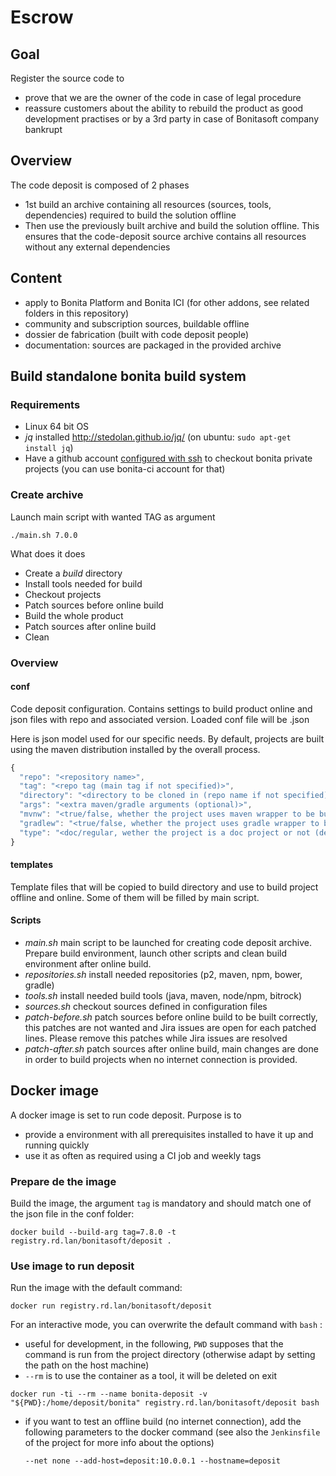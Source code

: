 # Escrow

## Goal

Register the source code to
- prove that we are the owner of the code in case of legal procedure
- reassure customers about the ability to rebuild the product as good development practises or by a 3rd party in case of
Bonitasoft company bankrupt


## Overview

The code deposit is composed of 2 phases
* 1st build an archive containing all resources (sources, tools, dependencies) required to build the solution offline
* Then use the previously built archive and build the solution offline. This ensures that the code-deposit source archive
contains all resources without any external dependencies

## Content
- apply to Bonita Platform and Bonita ICI (for other addons, see related folders in this repository)
- community and subscription sources, buildable offline
- dossier de fabrication (built with code deposit people)
- documentation: sources are packaged in the provided archive

## Build standalone bonita build system

### Requirements
- Linux 64 bit OS
- _jq_ installed http://stedolan.github.io/jq/  (on ubuntu: `sudo apt-get install jq`)
- Have a github account [configured with ssh](https://help.github.com/articles/generating-an-ssh-key/) to checkout bonita private projects (you can use bonita-ci account for that)

### Create archive
Launch main script with wanted TAG as argument
```shell
./main.sh 7.0.0
```

What does it does
- Create a _build_ directory
- Install tools needed for build
- Checkout projects
- Patch sources before online build
- Build the whole product
- Patch sources after online build
- Clean

### Overview
#### conf
Code deposit configuration. Contains settings to build product online and json files with repo and associated version.
Loaded conf file will be <tag>.json

Here is json model used for our specific needs. By default, projects are built using the maven distribution installed by
the overall process.

```javascript
{
  "repo": "<repository name>",
  "tag": "<repo tag (main tag if not specified)>",
  "directory": "<directory to be cloned in (repo name if not specified)",
  "args": "<extra maven/gradle arguments (optional)>",
  "mvnw": "<true/false, whether the project uses maven wrapper to be built or not (optional, default: false)>",
  "gradlew": "<true/false, whether the project uses gradle wrapper to be built or not (optional, default: false)>",
  "type": "<doc/regular, wether the project is a doc project or not (default: regular)>"
}
```

#### templates
Template files that will be copied to build directory and use to build project offline and online. Some of them will be filled by main script.

#### Scripts
- _main.sh_ main script to be launched for creating code deposit archive. Prepare build environment, launch other scripts and clean build environment after online build.
- _repositories.sh_ install needed repositories (p2, maven, npm, bower, gradle)
- _tools.sh_ install needed build tools (java, maven, node/npm, bitrock)
- _sources.sh_ checkout sources defined in configuration files
- _patch-before.sh_ patch sources before online build to be built correctly, this patches are not wanted and Jira issues are open for each patched lines. Please remove this patches while Jira issues are resolved
- _patch-after.sh_ patch sources after online build, main changes are done in order to build projects when no internet connection is provided.




## Docker image

A docker image is set to run code deposit. Purpose is to
* provide a environment with all prerequisites installed to have it up and running quickly
* use it as often as required using a CI job and weekly tags


### Prepare de the image

Build the image, the argument `tag` is mandatory and should match one of the json file in the conf folder:
```
docker build --build-arg tag=7.8.0 -t registry.rd.lan/bonitasoft/deposit .
```

### Use image to run deposit

Run the image with the default command:
```
docker run registry.rd.lan/bonitasoft/deposit
```

For an interactive mode, you can overwrite the default command with `bash` :
* useful for development, in the following, `PWD` supposes that the command is run from the project directory (otherwise
adapt by setting the path on the host machine)
* `--rm` is to use the container as a tool, it will be deleted on exit
```
docker run -ti --rm --name bonita-deposit -v "${PWD}:/home/deposit/bonita" registry.rd.lan/bonitasoft/deposit bash
```

* if you want to test an offline build (no internet connection), add the following parameters to the docker command (see also the `Jenkinsfile` of the project for more info about the options)

  ```
  --net none --add-host=deposit:10.0.0.1 --hostname=deposit
  ```